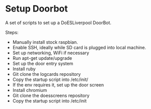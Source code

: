 # Setup Doorbot

A set of scripts to set up a DoESLiverpool DoorBot.

Steps:

 * Manually install stock raspbian.
  * Enable SSH, ideally while SD card is plugged into local machine.
 * Set up networking, WiFi if necessary
 * Run apt-get update/upgrade
 * Set up the door entry system
  * Install ruby
  * Git clone the logcards repository
  * Copy the startup script into /etc/init/
 * If the env requires it, set up the door screen
  * Install chromium
  * Git clone the doesscreens repository
  * Copy the startup script into /etc/init

